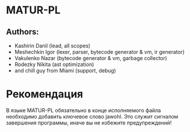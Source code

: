 # MATUR-PL

## Authors: 
- Kashirin Danil (lead, all scopes)
- Meshechkin Igor (lexer, parser, bytecode generator & vm, ir generator)
- Vakulenko Nazar (bytecode generator & vm, garbage collector)
- Rodezky Nikita (ast optimization)
- and chill guy from Miami (support, debug)

# Рекомендация
В языке MATUR-PL обязательно в конце исполняемого файла необходимо добавить ключевое слово jawohl. Это служит сигналом завершения программы, иначе вы не избежите предупреждений!
